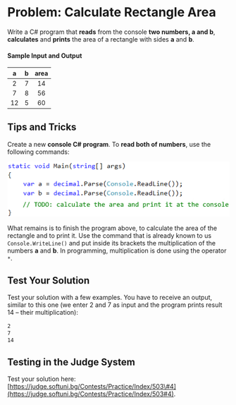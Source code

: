 # Problem: Calculate Rectangle Area

Write a C\# program that **reads** from the console **two numbers, a and b**, **calculates** and **prints** the area of a rectangle with sides **a** and **b**.

#### Sample Input and Output

| a | b | area |
| :---: | :---: | :---: |
| 2 | 7 | 14 |
| 7 | 8 | 56 |
| 12 | 5 | 60 |

## Tips and Tricks

Create a new **console C\# program**. To **read both of numbers**, use the following commands:

![](/assets/chapter-1-images/05.Rectangle-area-01.png)

What remains is to finish the program above, to calculate the area of the rectangle and to print it. Use the command that is already known to us `Console.WriteLine()` and put inside its brackets the multiplication of the numbers **a** and **b**. In programming, multiplication is done using the operator `*`.

## Test Your Solution

Test your solution with a few examples. You have to receive an output, similar to this one \(we enter 2 and 7 as input and the program prints result 14 – their multiplication\):

```
2
7
14
```

## Testing in the Judge System

Test your solution here: [https://judge.softuni.bg/Contests/Practice/Index/503\#4](https://judge.softuni.bg/Contests/Practice/Index/503#4).

